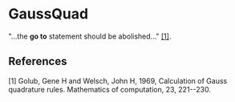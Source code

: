# GaussQuad


"...the **go to** statement should be abolished..." [[1]](#1).

## References
<a id="1">[1]</a> 
Golub, Gene H and Welsch, John H, 1969, 
Calculation of Gauss quadrature rules. 
Mathematics of computation, 23, 221--230.


